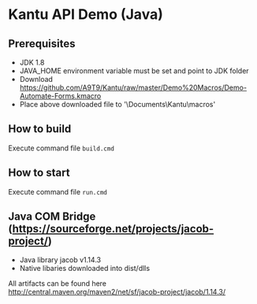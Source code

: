 <h1>Kantu API Demo (Java)</h1>

## Prerequisites
- JDK 1.8
- JAVA_HOME environment variable must be set and point to JDK folder
- Download https://github.com/A9T9/Kantu/raw/master/Demo%20Macros/Demo-Automate-Forms.kmacro
- Place above downloaded file to '<Current User>\Documents\Kantu\macros'

## How to build
Execute command file `build.cmd`

## How to start
Execute command file `run.cmd` 

## Java COM Bridge (https://sourceforge.net/projects/jacob-project/)
* Java library jacob v1.14.3
* Native libaries downloaded into dist/dlls

All artifacts can be found here http://central.maven.org/maven2/net/sf/jacob-project/jacob/1.14.3/
